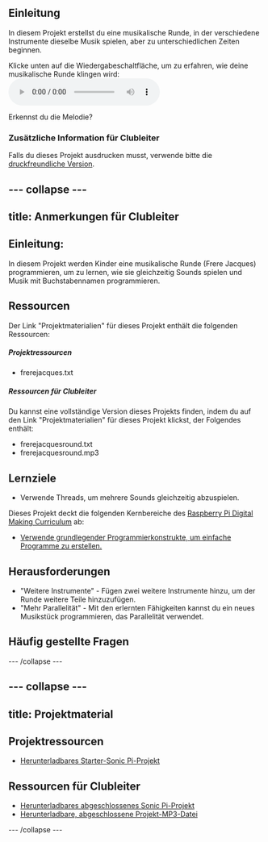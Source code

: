 ## Einleitung

In diesem Projekt erstellst du eine musikalische Runde, in der verschiedene Instrumente dieselbe Musik spielen, aber zu unterschiedlichen Zeiten beginnen.

<div id="audio-preview" class="pdf-hidden">
  Klicke unten auf die Wiedergabeschaltfläche, um zu erfahren, wie deine musikalische Runde klingen wird: <audio controls preload> <source src="resources/frerejacquesround.mp3" type="audio/mpeg"> Dein Browser unterstützt das <code>Audio-</code> Element nicht. </audio>
</div>

Erkennst du die Melodie?

### Zusätzliche Information für Clubleiter

Falls du dieses Projekt ausdrucken musst, verwende bitte die [druckfreundliche Version](https://projects.raspberrypi.org/en/projects/musical-round/print).

## \--- collapse \---

## title: Anmerkungen für Clubleiter

## Einleitung:

In diesem Projekt werden Kinder eine musikalische Runde (Frere Jacques) programmieren, um zu lernen, wie sie gleichzeitig Sounds spielen und Musik mit Buchstabennamen programmieren.

## Ressourcen

Der Link "Projektmaterialien" für dieses Projekt enthält die folgenden Ressourcen:

##### Projektressourcen

* frerejacques.txt

##### Ressourcen für Clubleiter

Du kannst eine vollständige Version dieses Projekts finden, indem du auf den Link "Projektmaterialien" für dieses Projekt klickst, der Folgendes enthält:

* frerejacquesround.txt
* frerejacquesround.mp3

## Lernziele

* Verwende Threads, um mehrere Sounds gleichzeitig abzuspielen.

Dieses Projekt deckt die folgenden Kernbereiche des [Raspberry Pi Digital Making Curriculum](http://rpf.io/curriculum) ab:

* [Verwende grundlegender Programmierkonstrukte, um einfache Programme zu erstellen.](https://www.raspberrypi.org/curriculum/programming/creator)

## Herausforderungen

* "Weitere Instrumente" - Fügen zwei weitere Instrumente hinzu, um der Runde weitere Teile hinzuzufügen.
* "Mehr Parallelität" - Mit den erlernten Fähigkeiten kannst du ein neues Musikstück programmieren, das Parallelität verwendet.

## Häufig gestellte Fragen

\--- /collapse \---

## \--- collapse \---

## title: Projektmaterial

## Projektressourcen

* [Herunterladbares Starter-Sonic Pi-Projekt](resources/frerejacques.txt)

## Ressourcen für Clubleiter

* [Herunterladbares abgeschlossenes Sonic Pi-Projekt](resources/frerejacquesround.txt)
* [Herunterladbare, abgeschlossene Projekt-MP3-Datei](resources/frerejacquesround.mp3)

\--- /collapse \---